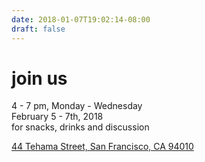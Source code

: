 ```yaml
---
date: 2018-01-07T19:02:14-08:00
draft: false
---
```


# join us

4 - 7 pm, Monday - Wednesday<br>
February 5 - 7th, 2018<br>
for snacks, drinks and discussion

[44 Tehama Street, San Francisco, CA 94010](https://goo.gl/maps/X9dFJcTf7QQ2)
